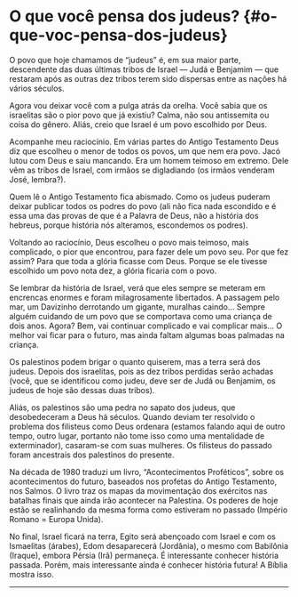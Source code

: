 # O que você pensa dos judeus? {#o-que-voc-pensa-dos-judeus}

O povo que hoje chamamos de “judeus” é, em sua maior parte, descendente das duas últimas tribos de Israel — Judá e Benjamim — que restaram após as outras dez tribos terem sido dispersas entre as nações há vários séculos.

Agora vou deixar você com a pulga atrás da orelha. Você sabia que os israelitas são o pior povo que já existiu? Calma, não sou antissemita ou coisa do gênero. Aliás, creio que Israel é um povo escolhido por Deus.

Acompanhe meu raciocínio. Em várias partes do Antigo Testamento Deus diz que escolheu o menor de todos os povos, um que nem era povo. Jacó lutou com Deus e saiu mancando. Era um homem teimoso em extremo. Dele vêm as tribos de Israel, com irmãos se digladiando (os irmãos venderam José, lembra?).

Quem lê o Antigo Testamento fica abismado. Como os judeus puderam deixar publicar todos os podres do povo (ali não fica nada escondido e é essa uma das provas de que é a Palavra de Deus, não a história dos hebreus, porque história nós alteramos, escondemos os podres).

Voltando ao raciocínio, Deus escolheu o povo mais teimoso, mais complicado, o pior que encontrou, para fazer dele um povo seu. Por que fez assim? Para que toda a glória ficasse com Deus. Porque se ele tivesse escolhido um povo nota dez, a glória ficaria com o povo.

Se lembrar da história de Israel, verá que eles sempre se meteram em encrencas enormes e foram milagrosamente libertados. A passagem pelo mar, um Davizinho derrotando um gigante, muralhas caindo... Sempre alguém cuidando de um povo que se comportava como uma criança de dois anos. Agora? Bem, vai continuar complicado e vai complicar mais... O melhor vai ficar para o futuro, mas ainda faltam algumas boas palmadas na criança.

Os palestinos podem brigar o quanto quiserem, mas a terra será dos judeus. Depois dos israelitas, pois as dez tribos perdidas serão achadas (você, que se identificou como judeu, deve ser de Judá ou Benjamim, os judeus de hoje são dessas duas tribos).

Aliás, os palestinos são uma pedra no sapato dos judeus, que desobedeceram a Deus há séculos. Quando deviam ter resolvido o problema dos filisteus como Deus ordenara (estamos falando aqui de outro tempo, outro lugar, portanto não tome isso como uma mentalidade de exterminador), casaram-se com suas mulheres. Os filisteus do passado foram ancestrais dos palestinos do presente.

Na década de 1980 traduzi um livro, “Acontecimentos Proféticos”, sobre os acontecimentos do futuro, baseados nos profetas do Antigo Testamento, nos Salmos. O livro traz os mapas da movimentação dos exércitos nas batalhas finais que ainda irão acontecer na Palestina. Os poderes de hoje estão se realinhando da mesma forma como estiveram no passado (Império Romano = Europa Unida).

No final, Israel ficará na terra, Egito será abençoado com Israel e com os Ismaelitas (árabes), Edom desaparecerá (Jordânia), o mesmo com Babilônia (Iraque), embora Pérsia (Irã) permaneça. É interessante conhecer história passada. Porém, mais interessante ainda é conhecer história futura! A Bíblia mostra isso.

*****